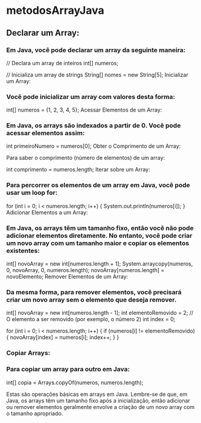 # metodosArrayJava

## Declarar um Array:

### Em Java, você pode declarar um array da seguinte maneira:

// Declara um array de inteiros
int[] numeros;

// Inicializa um array de strings
String[] nomes = new String[5];
Inicializar um Array:

### Você pode inicializar um array com valores desta forma:

int[] numeros = {1, 2, 3, 4, 5};
Acessar Elementos de um Array:

### Em Java, os arrays são indexados a partir de 0. Você pode acessar elementos assim:

int primeiroNumero = numeros[0];
Obter o Comprimento de um Array:

Para saber o comprimento (número de elementos) de um array:

int comprimento = numeros.length;
Iterar sobre um Array:

### Para percorrer os elementos de um array em Java, você pode usar um loop for:

for (int i = 0; i < numeros.length; i++) {
    System.out.println(numeros[i]);
}
Adicionar Elementos a um Array:

### Em Java, os arrays têm um tamanho fixo, então você não pode adicionar elementos diretamente. No entanto, você pode criar um novo array com um tamanho maior e copiar os elementos existentes:

int[] novoArray = new int[numeros.length + 1];
System.arraycopy(numeros, 0, novoArray, 0, numeros.length);
novoArray[numeros.length] = novoElemento;
Remover Elementos de um Array:

### Da mesma forma, para remover elementos, você precisará criar um novo array sem o elemento que deseja remover.

int[] novoArray = new int[numeros.length - 1];
int elementoRemovido = 2; // O elemento a ser removido (por exemplo, o número 2)
int index = 0;

for (int i = 0; i < numeros.length; i++) {
    if (numeros[i] != elementoRemovido) {
        novoArray[index] = numeros[i];
        index++;
    }
}
### Copiar Arrays:
### Para copiar um array para outro em Java:

int[] copia = Arrays.copyOf(numeros, numeros.length);


Estas são operações básicas em arrays em Java. Lembre-se de que, em Java, os arrays têm um tamanho fixo após a inicialização, então adicionar ou remover elementos geralmente envolve a criação de um novo array com o tamanho apropriado.

